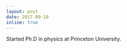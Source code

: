 ```yaml
---
layout: post
date: 2017-09-10
inline: true
---
```


Started Ph.D in physics at Princeton University.
